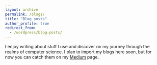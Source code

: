 ```yaml
---
layout: archive
permalink: /blogs/
title: "Blog posts"
author_profile: true
redirect_from:
  - /wordpress/blog-posts/
---
```


I enjoy writing about stuff I use and discover on my journey through the realms of computer science. I plan to import my blogs here soon, but for now you can catch them on my [Medium](https://medium.com/@barundas_79052) page.

<script src="/medium_embed.js"></script>